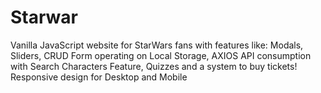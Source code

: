 # Starwar
Vanilla JavaScript website for StarWars fans with features like: Modals, Sliders, CRUD Form operating on Local Storage, AXIOS API consumption with Search Characters Feature, Quizzes and a system to buy tickets! Responsive design for Desktop and Mobile
